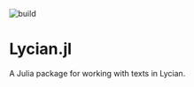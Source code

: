 ![build](https://github.com/neelsmith/Lycian.jl/actions/workflows/Documentation.yml/badge.svg)


# Lycian.jl

A Julia package for working with texts in Lycian.
